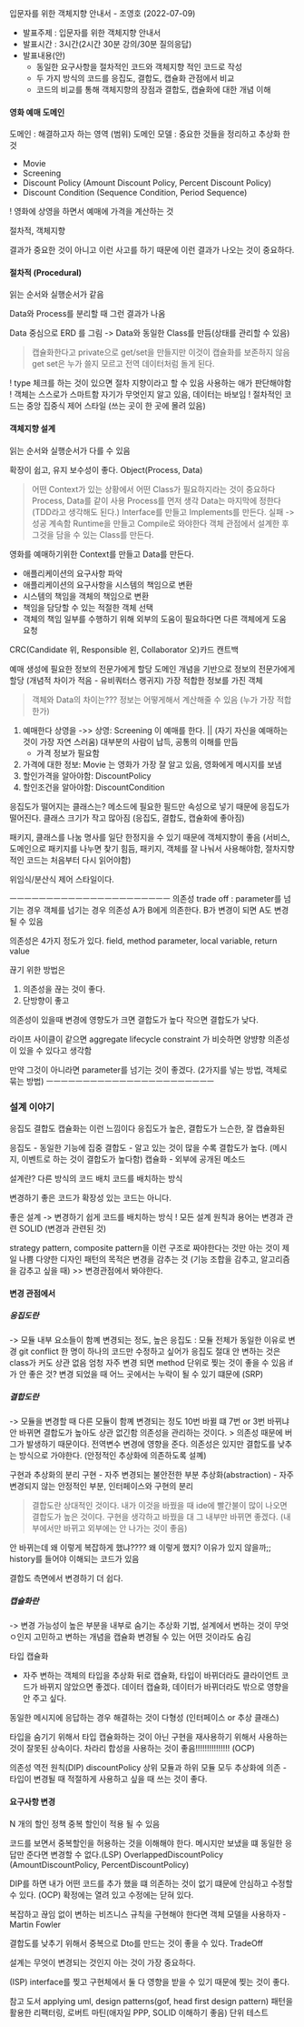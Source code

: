 입문자를 위한 객체지향 안내서 - 조영호 (2022-07-09)

- 발표주제 : 입문자를 위한 객체지향 안내서
- 발표시간 : 3시간(2시간 30분 강의/30분 질의응답)
- 발표내용(안)
  - 동일한 요구사항을 절차적인 코드와 객체지향 적인 코드로 작성
  - 두 가지 방식의 코드를 응집도, 결합도, 캡슐화 관점에서 비교
  - 코드의 비교를 통해 객체지향의 장점과 결합도, 캡슐화에 대한 개념 이해


#### 영화 예매 도메인

도메인 : 해결하고자 하는 영역 (범위)
도메인 모델 : 중요한 것들을 정리하고 추상화 한 것

- Movie
- Screening
- Discount Policy (Amount Discount Policy, Percent Discount Policy)
- Discount Condition (Sequence Condition, Period Sequence)

! 영화에 상영을 하면서 예매에 가격을 계산하는 것

절차적, 객체지향

결과가 중요한 것이 아니고 이런 사고를 하기 때문에 이런 결과가 나오는 것이 중요하다.

#### 절차적 (Procedural)
읽는 순서와 실행순서가 같음

Data와 Process를 분리할 때 그런 결과가 나옴

Data 중심으로 ERD 를 그림 -> Data와 동일한 Class를 만듬(상태를 관리할 수 있음)

> 캡슐화한다고 private으로 get/set을 만들지만 이것이 캡슐화를 보존하지 않음
> get set은 누가 쓸지 모르고 전역 데이터처럼 돌게 된다.

! type 체크를 하는 것이 있으면 절차 지향이라고 할 수 있음 사용하는 애가 판단해야함
! 객체는 스스로가 스마트함 자기가 무엇인지 알고 있음, 데이터는 바보임
! 절차적인 코드는 중앙 집중식 제어 스타일 (쓰는 곳이 한 곳에 몰려 있음) 

#### 객체지향 설계
읽는 순서와 실행순서가 다를 수 있음

확장이 쉽고, 유지 보수성이 좋다.
Object(Process, Data)

> 어떤 Context가 있는 상황에서 어떤 Class가 필요하지라는 것이 중요하다
> Process, Data를 같이 사용 Process를 먼저 생각 Data는 마지막에 정한다 
> (TDD라고 생각해도 된다.) Interface를 만들고 Implements를 만든다. 실패 -> 성공 계속함
> Runtime을 만들고 Compile로 와야한다 객체 관점에서 설계한 후 그것을 담을 수 있는 Class를 만든다.

영화를 예매하기위한 Context를 만들고 Data를 만든다.


- 애플리케이션의 요구사항 파악
- 애플리케이션의 요구사항을 시스템의 책임으로 변환
- 시스템의 책임을 객체의 책임으로 변환
- 책임을 담당할 수 있는 적절한 객체 선택
- 객체의 책임 일부를 수행하기 위해 외부의 도움이 필요하다면 다른 객체에게 도움 요청

CRC(Candidate 위, Responsible 왼, Collaborator 오)카드 캔트백

예매 생성에 필요한 정보의 전문가에게 할당
도메인 개념을 기반으로 정보의 전문가에게 할당 (개념적 차이가 적음 - 유비쿼터스 랭귀지)
가장 적합한 정보를 가진 객체

> 객체와 Data의 차이는???
> 정보는 어떻게해서 계산해줄 수 있음 (누가 가장 적합한가)

1. 예매한다 상영을 ->> 상영: Screening 이 예매를 한다. || (자기 자신을 예매하는 것이 가장 자연 스러움) 대부분의 사람이 납득, 공통의 이해를 만듬
    - 가격 정보가 필요함
2. 가격에 대한 정보: Movie 는 영화가 가장 잘 알고 있음, 영화에게 메시지를 보냄
3. 할인가격을 알아야함: DiscountPolicy
4. 할인조건을 알아야함: DiscountCondition

응집도가 떨어지는 클래스는? 메소드에 필요한 필드만 속성으로 넣기 때문에 응집도가 떨어진다.
클래스 크기가 작고 많아짐 (응집도, 결합도, 캡슐화에 좋아짐) 

패키지, 클래스를 나눔 명사를 일단 한정지을 수 있기 때문에 객체지향이 좋음
(서비스, 도메인으로 패키지를 나누면 찾기 힘듬, 패키지, 객체를 잘 나눠서 사용해야함, 절차지향적인 코드는 처음부터 다시 읽어야함)

위임식/분산식 제어 스타일이다.

ㅡㅡㅡㅡㅡㅡㅡㅡㅡㅡㅡㅡㅡㅡㅡㅡㅡㅡㅡㅡㅡㅡ
의존성
trade off : parameter를 넘기는 경우 객체를 넘기는 경우
의존성 A가 B에게 의존한다. B가 변경이 되면 A도 변경 될 수 있음

의존성은 4가지 정도가 있다.
field, method parameter, local variable, return value

끊기 위한 방법은
1. 의존성을 끊는 것이 좋다.
2. 단방향이 좋고

의존성이 있을때 변경에 영향도가 크면 결합도가 높다 작으면 결합도가 낮다.

라이프 사이클이 같으면
aggregate
lifecycle constraint 가 비슷하면 양뱡향 의존성이 있을 수 있다고 생각함

만약 그것이 아니라면
parameter를 넘기는 것이 좋겠다. (2가지를 넣는 방법, 객체로 묶는 방법)
ㅡㅡㅡㅡㅡㅡㅡㅡㅡㅡㅡㅡㅡㅡㅡㅡㅡㅡㅡㅡㅡㅡㅡ

### 설계 이야기

응집도 결합도 캡슐화는 이런 느낌이다
응집도가 높은, 결합도가 느슨한, 잘 캡슐화된

응집도 - 동일한 기능에 집중
결합도 - 알고 있는 것이 많을 수록 결합도가 높다. (메시지, 이벤트로 하는 것이 결합도가 높다함)
캡슐화 - 외부에 공개된 메소드

설계란?
다른 방식의 코드 배치
코드를 배치하는 방식

변경하기 좋은 코드가 확장성 있는 코드는 아니다.

좋은 설계 -> 변경하기 쉽게 코드를 배치하는 방식
! 모든 설계 원칙과 용어는 변경과 관련
SOLID (변경과 관련된 것)

strategy pattern, composite pattern을 이런 구조로 짜야한다는 것만 아는 것이 제일 나쁨
다양한 디자인 패턴의 목적은 변경을 감추는 것 (기능 조합을 감추고, 알고리즘을 감추고 싶을 때) >> 변경관점에서 봐야한다.

#### 변경 관점에서

##### 응집도란
 -> 모듈 내부 요소들이 함꼐 변경되는 정도, 높은 응집도 : 모듈 전체가 동일한 이유로 변경 
git conflict 한 명이 하나의 코드만 수정하고 싶어가 응집도
절대 안 변하는 것은 class가 커도 상관 없음 엄청 자주 변경 되면 method 단위로 찢는 것이 좋을 수 있음
if가 안 좋은 것? 변경 되었을 때 어느 곳에서는 누락이 될 수 있기 떄문에 (SRP)


##### 결합도란
 -> 모듈을 변경할 때 다른 모듈이 함꼐 변경되는 정도 10번 바뀔 떄 7번 or 3번 바뀌냐 
안 바뀌면 결합도가 높아도 상관 없긴함 
의존성을 관리하는 것이다. > 의존성 때문에 버그가 발생하기 때문이다. 전역변수 변경에 영향을 준다.
의존성은 있지만 결합도를 낮추는 방식으로 가야한다. (안정적인 추상화에 의존하도록 설꼐)

구현과 추상화의 분리
구현 - 자주 변경되는 불안전한 부분
추상화(abstraction) - 자주 변경되지 않는 안정적인 부분, 인터페이스와 구현의 분리

> 결합도란 상대적인 것이다. 내가 이것을 바꿨을 때 ide에 빨간불이 많이 나오면 결합도가 높은 것이다.
> 구현을 생각하고 바꿨을 대 그 내부만 바뀌면 좋겠다. (내부에서만 바뀌고 외부에는 안 나가는 것이 좋음)

안 바뀌는데 왜 이렇게 복잡하게 했냐???? 왜 이렇게 했지? 이유가 있지 않을까;;
history를 들어야 이해되는 코드가 있음

결합도 측면에서 변경하기 더 쉽다.

##### 캡슐화란
 -> 변경 가능성이 높은 부분을 내부로 숨기는 추상화 기법, 설계에서 변하는 것이 무엇ㅇ인지 고민하고 변하는 개념을 캡슐화
변경될 수 있는 어떤 것이라도 숨김

타입 캡슐화
- 자주 변하는 객체의 타입을 추상화 뒤로 캡슐화, 타입이 바뀌더라도 클라이언트 코드가 바뀌지 않았으면 좋겠다.
데이터 캡슐화, 데이터가 바뀌더라도 밖으로 영향을 안 주고 싶다.

동일한 메시지에 응답하는 경우 해결하는 것이 다형성 (인터페이스 or 추상 클래스)

타입을 숨기기 위해서 타입 캡슐화하는 것이 아닌 구현을 재사용하기 위해서 사용하는 것이 잘못된 상속이다.
차라리 합성을 사용하는 것이 좋음!!!!!!!!!!!!!!!
(OCP)

의존성 역전 원칙(DIP) discountPolicy
상위 모듈과 하위 모듈 모두 추상화에 의존 - 타입이 변경될 때 적절하게 사용하고 싶을 때 쓰는 것이 좋다.


#### 요구사항 변경

N 개의 할인 정책
중복 할인이 적용 될 수 있음

코드를 보면서 중복할인을 허용하는 것을 이해해야 한다.
메시지만 보냈을 떄 동일한 응답만 준다면 변경할 수 없다.(LSP)
OverlappedDiscountPolicy (AmountDiscountPolicy, PercentDiscountPolicy)

DIP를 하면 내가 어떤 코드를 추가 했을 떄 의존하는 것이 없기 떄문에 안심하고 수정할 수 있다. (OCP)
확정에는 열려 있고 수정에는 닫혀 있다. 

복잡하고 끊임 없이 변하는 비즈니스 규칙을 구현해야 한다면 객체 모델을 사용하자 - Martin Fowler

결합도를 낮추기 위해서 중복으로 Dto를 만드는 것이 좋을 수 있다.
TradeOff

설계는 무엇이 변경되는 것인지 아는 것이 가장 중요하다.

(ISP) interface를 찢고 구현체에서 둘 다 영향을 받을 수 있기 때문에 찢는 것이 좋다.

참고 도서
applying uml, design patterns(gof, head first design pattern)
패턴을 활용한 리팩터링, 로버트 마틴(애자일 PPP, SOLID 이해하기 좋음)
단위 테스트
